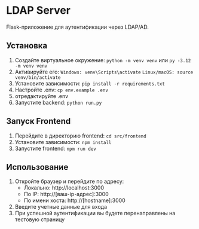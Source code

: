 # LDAP Server

Flask-приложение для аутентификации через LDAP/AD.

## Установка

1. Создайте виртуальное окружение:
   ```python -m venv venv``` или ```py -3.12 -m venv venv```
2. Активируйте его:
    ```Windows: venv\Scripts\activate```
    ```Linux/macOS: source venv/bin/activate```
3. Установите зависимости:
    ```pip install -r requirements.txt```
4. Настройте .env:
    ```cp env.example .env```
5. отредактируйте .env
6. Запустите backend:
    ```python run.py```
 
## Запуск Frontend

1. Перейдите в директорию frontend:
  ```cd src/frontend```
2. Установите зависимости:
  ```npm install```
3. Запустите frontend:
  ```npm run dev```

## Использование

1. Откройте браузер и перейдите по адресу:
   - Локально: http://localhost:3000
   - По IP: http://[ваш-ip-адрес]:3000
   - По имени хоста: http://[hostname]:3000
2. Введите учетные данные для входа
3. При успешной аутентификации вы будете перенаправлены на тестовую страницу